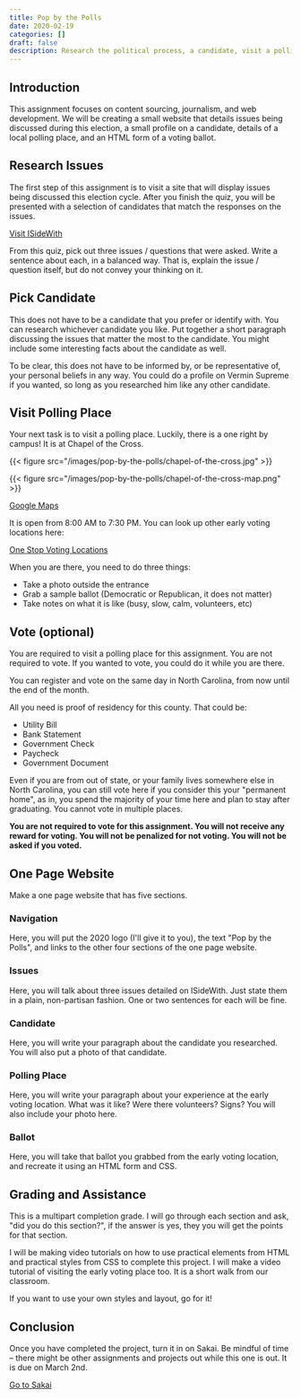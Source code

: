 ```yaml
---
title: Pop by the Polls
date: 2020-02-19
categories: []
draft: false
description: Research the political process, a candidate, visit a polling place, recreate a sample ballot, and make a website about it.
---
```


## Introduction

This assignment focuses on content sourcing, journalism, and web development. We will be creating a small website that details issues being discussed during this election, a small profile on a candidate, details of a local polling place, and an HTML form of a voting ballot.

## Research Issues

The first step of this assignment is to visit a site that will display issues being discussed this election cycle. After you finish the quiz, you will be presented with a selection of candidates that match the responses on the issues.

[Visit ISideWith](https://www.isidewith.com/)

From this quiz, pick out three issues / questions that were asked. Write a sentence about each, in a balanced way. That is, explain the issue / question itself, but do not convey your thinking on it.

## Pick Candidate

This does not have to be a candidate that you prefer or identify with. You can research whichever candidate you like. Put together a short paragraph discussing the issues that matter the most to the candidate. You might include some interesting facts about the candidate as well.

To be clear, this does not have to be informed by, or be representative of, your personal beliefs in any way. You could do a profile on Vermin Supreme if you wanted, so long as you researched him like any other candidate.

## Visit Polling Place

Your next task is to visit a polling place. Luckily, there is a one right by campus! It is at Chapel of the Cross.

{{< figure src="/images/pop-by-the-polls/chapel-of-the-cross.jpg" >}}

{{< figure src="/images/pop-by-the-polls/chapel-of-the-cross-map.png" >}}

[Google Maps](https://www.google.com/maps?q=chapel+of+the+cross&um=1&ie=UTF-8&sa=X&ved=2ahUKEwjhudnm0d_nAhXilXIEHVVCBGgQ_AUoAXoECBkQAw)

It is open from 8:00 AM to 7:30 PM. You can look up other early voting locations here:

[One Stop Voting Locations](https://vt.ncsbe.gov/ossite/)

When you are there, you need to do three things:

- Take a photo outside the entrance
- Grab a sample ballot (Democratic or Republican, it does not matter)
- Take notes on what it is like (busy, slow, calm, volunteers, etc)

## Vote (optional)

You are required to visit a polling place for this assignment. You are not required to vote. If you wanted to vote, you could do it while you are there.

You can register and vote on the same day in North Carolina, from now until the end of the month.

All you need is proof of residency for this county. That could be:

- Utility Bill
- Bank Statement
- Government Check
- Paycheck
- Government Document

Even if you are from out of state, or your family lives somewhere else in North Carolina, you can still vote here if you consider this your "permanent home", as in, you spend the majority of your time here and plan to stay after graduating. You cannot vote in multiple places.

**You are not required to vote for this assignment. You will not receive any reward for voting. You will not be penalized for not voting. You will not be asked if you voted.**

## One Page Website

Make a one page website that has five sections.

### Navigation

Here, you will put the 2020 logo (I'll give it to you), the text "Pop by the Polls", and links to the other four sections of the one page website.

### Issues

Here, you will talk about three issues detailed on ISideWith. Just state them in a plain, non-partisan fashion. One or two sentences for each will be fine.

### Candidate

Here, you will write your paragraph about the candidate you researched. You will also put a photo of that candidate.

### Polling Place

Here, you will write your paragraph about your experience at the early voting location. What was it like? Were there volunteers? Signs? You will also include your photo here.

### Ballot

Here, you will take that ballot you grabbed from the early voting location, and recreate it using an HTML form and CSS.

## Grading and Assistance

This is a multipart completion grade. I will go through each section and ask, "did you do this section?", if the answer is yes, they you will get the points for that section.

I will be making video tutorials on how to use practical elements from HTML and practical styles from CSS to complete this project. I will make a video tutorial of visiting the early voting place too. It is a short walk from our classroom.

If you want to use your own styles and layout, go for it!

## Conclusion

Once you have completed the project, turn it in on Sakai. Be mindful of time – there might be other assignments and projects out while this one is out. It is due on March 2nd.

[Go to Sakai](https://sakai.unc.edu)
